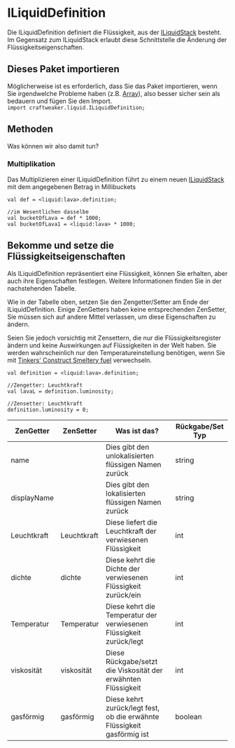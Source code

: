 # ILiquidDefinition

Die ILiquidDefinition definiert die Flüssigkeit, aus der [ILiquidStack](/Vanilla/Liquids/ILiquidStack/) besteht. Im Gegensatz zum ILiquidStack erlaubt diese Schnittstelle die Änderung der Flüssigkeitseigenschaften.

## Dieses Paket importieren

Möglicherweise ist es erforderlich, dass Sie das Paket importieren, wenn Sie irgendwelche Probleme haben (z.B. [Array](/AdvancedFunctions/Arrays_and_Loops/)), also besser sicher sein als bedauern und fügen Sie den Import.  
`import craftweaker.liquid.ILiquidDefinition;`

## Methoden

Was können wir also damit tun?

### Multiplikation

Das Multiplizieren einer ILiquidDefinition führt zu einem neuen [ILiquidStack](/Vanilla/Liquids/ILiquidStack/) mit dem angegebenen Betrag in Millibuckets

```zenscript
val def = <liquid:lava>.definition;

//im Wesentlichen dasselbe
val bucketOfLava = def * 1000;
val bucketOfLava1 = <liquid:lava> * 1000;
```

## Bekomme und setze die Flüssigkeitseigenschaften

Als ILiquidDefinition repräsentiert eine Flüssigkeit, können Sie erhalten, aber auch ihre Eigenschaften festlegen. Weitere Informationen finden Sie in der nachstehenden Tabelle.

Wie in der Tabelle oben, setzen Sie den Zengetter/Setter am Ende der ILiquidDefinition. Einige ZenGetters haben keine entsprechenden ZenSetter, Sie müssen sich auf andere Mittel verlassen, um diese Eigenschaften zu ändern.

Seien Sie jedoch vorsichtig mit Zensettern, die nur die Flüssigkeitsregister ändern und keine Auswirkungen auf Flüssigkeiten in der Welt haben. Sie werden wahrscheinlich nur den Temperatureinstellung benötigen, wenn Sie mit [Tinkers' Construct Smeltery fuel](/Mods/Modtweaker/TConstruct/Fuel/) verwechseln.

```zenscript
val definition = <liquid:lava>.definition;

//Zengetter: Leuchtkraft
val lavaL = definition.luminosity;

//Zensetter: Leuchtkraft
definition.luminosity = 0;
```

| ZenGetter   | ZenSetter   | Was ist das?                                                            | Rückgabe/Set Typ |
| ----------- | ----------- | ----------------------------------------------------------------------- | ---------------- |
| name        |             | Dies gibt den unlokalisierten flüssigen Namen zurück                    | string           |
| displayName |             | Dies gibt den lokalisierten flüssigen Namen zurück                      | string           |
| Leuchtkraft | Leuchtkraft | Diese liefert die Leuchtkraft der verwiesenen Flüssigkeit               | int              |
| dichte      | dichte      | Diese kehrt die Dichte der verwiesenen Flüssigkeit zurück/ein           | int              |
| Temperatur  | Temperatur  | Diese kehrt die Temperatur der verwiesenen Flüssigkeit zurück/legt      | int              |
| viskosität  | viskosität  | Diese Rückgabe/setzt die Viskosität der erwähnten Flüssigkeit           | int              |
| gasförmig   | gasförmig   | Diese kehrt zurück/legt fest, ob die erwähnte Flüssigkeit gasförmig ist | boolean          |